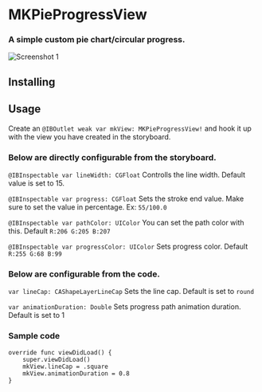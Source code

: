 # MKPieProgressView

### A simple custom pie chart/circular progress.

![Screenshot 1](/blob/master/MKPieProgressView%201.png)

## Installing


## Usage

Create an `@IBOutlet weak var mkView: MKPieProgressView!` and hook it up with the view you have created in the storyboard.


### Below are directly configurable from the storyboard.

`@IBInspectable var lineWidth: CGFloat` 
Controlls the line width. Default value is set to 15.

`@IBInspectable var progress: CGFloat`
Sets the stroke end value. Make sure to set the value in percentage. Ex: `55/100.0`

`@IBInspectable var pathColor: UIColor`
You can set the path color with this. Default `R:206 G:205 B:207`

`@IBInspectable var progressColor: UIColor`
Sets progress color. Default `R:255 G:68 B:99`


### Below are configurable from the code.

`var lineCap: CAShapeLayerLineCap`
Sets the line cap. Default is set to `round`

`var animationDuration: Double`
Sets progress path animation duration. Default is set to 1


### Sample code

```
override func viewDidLoad() {
    super.viewDidLoad()
    mkView.lineCap = .square
    mkView.animationDuration = 0.8
}
```
